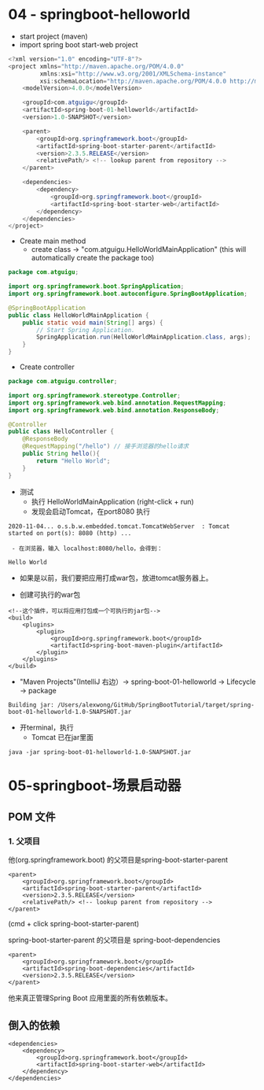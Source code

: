 # 04 - springboot-helloworld
 - start project (maven)
 - import spring boot start-web project

```java
<?xml version="1.0" encoding="UTF-8"?>
<project xmlns="http://maven.apache.org/POM/4.0.0"
         xmlns:xsi="http://www.w3.org/2001/XMLSchema-instance"
         xsi:schemaLocation="http://maven.apache.org/POM/4.0.0 http://maven.apache.org/xsd/maven-4.0.0.xsd">
    <modelVersion>4.0.0</modelVersion>

    <groupId>com.atguigu</groupId>
    <artifactId>spring-boot-01-helloworld</artifactId>
    <version>1.0-SNAPSHOT</version>

    <parent>
        <groupId>org.springframework.boot</groupId>
        <artifactId>spring-boot-starter-parent</artifactId>
        <version>2.3.5.RELEASE</version>
        <relativePath/> <!-- lookup parent from repository -->
    </parent>

    <dependencies>
        <dependency>
            <groupId>org.springframework.boot</groupId>
            <artifactId>spring-boot-starter-web</artifactId>
        </dependency>
    </dependencies>
</project>
```

 - Create main method
     - create class -> "com.atguigu.HelloWorldMainApplication" (this will automatically create the package too)
```java
package com.atguigu;

import org.springframework.boot.SpringApplication;
import org.springframework.boot.autoconfigure.SpringBootApplication;

@SpringBootApplication
public class HelloWorldMainApplication {
    public static void main(String[] args) {
        // Start Spring Application.
        SpringApplication.run(HelloWorldMainApplication.class, args);
    }
}
```

 - Create controller
 ```java
 package com.atguigu.controller;
 
 import org.springframework.stereotype.Controller;
 import org.springframework.web.bind.annotation.RequestMapping;
 import org.springframework.web.bind.annotation.ResponseBody;
 
 @Controller
 public class HelloController {
     @ResponseBody
     @RequestMapping("/hello") // 接手浏览器的hello请求
     public String hello(){
         return "Hello World";
     }
 }
 ```
 
- 测试
     - 执行 HelloWorldMainApplication (right-click + run)
     - 发现会启动Tomcat，在port8080 执行
     
```
2020-11-04... o.s.b.w.embedded.tomcat.TomcatWebServer  : Tomcat started on port(s): 8080 (http) ...
```

     - 在浏览器，输入 localhost:8080/hello，会得到：
    
```
Hello World
```
 - 如果是以前，我们要把应用打成war包，放进tomcat服务器上。

 - 创建可执行的war包
```
<!--这个插件，可以将应用打包成一个可执行的jar包-->
<build>
    <plugins>
        <plugin>
            <groupId>org.springframework.boot</groupId>
            <artifactId>spring-boot-maven-plugin</artifactId>
        </plugin>
    </plugins>
</build>
```

 - "Maven Projects"(IntelliJ 右边）-> spring-boot-01-helloworld -> Lifecycle -> package

```
Building jar: /Users/alexwong/GitHub/SpringBootTutorial/target/spring-boot-01-helloworld-1.0-SNAPSHOT.jar
```


 - 开terminal，执行
     - Tomcat 已在jar里面
```
java -jar spring-boot-01-helloworld-1.0-SNAPSHOT.jar
```
# 05-springboot-场景启动器

## POM 文件
### 1. 父项目
他(org.springframework.boot) 的父项目是spring-boot-starter-parent
```
<parent>
    <groupId>org.springframework.boot</groupId>
    <artifactId>spring-boot-starter-parent</artifactId>
    <version>2.3.5.RELEASE</version>
    <relativePath/> <!-- lookup parent from repository -->
</parent>
```

(cmd + click spring-boot-starter-parent)

spring-boot-starter-parent 的父项目是 spring-boot-dependencies

```
<parent>
    <groupId>org.springframework.boot</groupId>
    <artifactId>spring-boot-dependencies</artifactId>
    <version>2.3.5.RELEASE</version>
</parent>
```

他来真正管理Spring Boot 应用里面的所有依赖版本。

## 倒入的依赖

```
<dependencies>
    <dependency>
        <groupId>org.springframework.boot</groupId>
        <artifactId>spring-boot-starter-web</artifactId>
    </dependency>
</dependencies>
```

